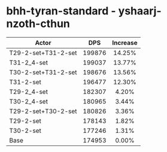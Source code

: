 # bhh-tyran-standard - yshaarj-nzoth-cthun
| Actor | DPS | Increase |
|---|:---:|:---:|
|T29-2-set+T31-2-set|199876|14.25%|
|T31-2_4-set|199037|13.77%|
|T30-2-set+T31-2-set|198676|13.56%|
|T31-2-set|196477|12.30%|
|T29-2_4-set|182307|4.20%|
|T30-2_4-set|180965|3.44%|
|T29-2-set+T30-2-set|180826|3.36%|
|T29-2-set|178143|1.82%|
|T30-2-set|177246|1.31%|
|Base|174953|0.00%|
